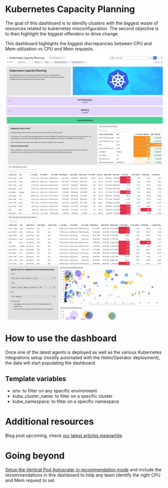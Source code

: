 # Kubernetes Capacity Planning

The goal of this dashboard is to identify clusters with the biggest waste of resources related to kubernetes misconfiguration. The second objective is to then highlight the biggest offenders to drive change.

This dashboard highlights the biggest discrepancies between CPU and Mem utilization vs CPU and Mem requests.

![Dashboard screenshot](img/screenshot.png)

# How to use the dashboard

Once one of the latest agents is deployed as well as the various Kubernetes integrations setup (mostly automated with the Helm/Operator deployment), the data will start populating the dashboard.

## Template variables

- env: to filter on any specific environment
- kube_cluster_name: to filter on a specific cluster
- kube_namespace: to filter on a specific namespace

# Additional resources

Blog post upcoming, check [our latest articles meanwhile](https://www.datadoghq.com/blog/).

# Going beyond

[Setup the Vertical Pod Autoscaler in recommendation mode](https://www.kubecost.com/kubernetes-autoscaling/kubernetes-vpa/) and include the recommendations in this dashboard to help any team identify the right CPU and Mem request to set.
